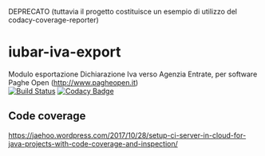 DEPRECATO
(tuttavia il progetto costituisce un esempio di utilizzo del codacy-coverage-reporter)

# iubar-iva-export
Modulo esportazione Dichiarazione Iva verso Agenzia Entrate, per software Paghe Open (http://www.pagheopen.it)<br>
[![Build Status](https://app.travis-ci.com/iubar/iubar-iva-export.svg?branch=master)](https://app.travis-ci.com/github/iubar/iubar-iva-export)
[![Codacy Badge](https://app.codacy.com/project/badge/Grade/46e1c04b0a3d413eb7696b49b4f4dc17)](https://www.codacy.com/gh/iubar/iubar-iva-export/dashboard)


## Code coverage

https://jaehoo.wordpress.com/2017/10/28/setup-ci-server-in-cloud-for-java-projects-with-code-coverage-and-inspection/